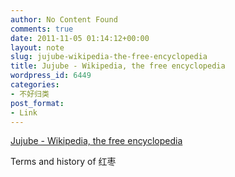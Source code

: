 ```yaml
---
author: No Content Found
comments: true
date: 2011-11-05 01:14:12+00:00
layout: note
slug: jujube-wikipedia-the-free-encyclopedia
title: Jujube - Wikipedia, the free encyclopedia
wordpress_id: 6449
categories:
- 不好归类
post_format:
- Link
---
```


[Jujube - Wikipedia, the free encyclopedia](http://en.wikipedia.org/wiki/Jujube)

Terms and history of 红枣
